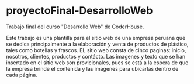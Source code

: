 # proyectoFinal-DesarrolloWeb
Trabajo final del curso "Desarrollo Web" de CoderHouse.

Este trabajo es una plantilla para el sitio web de una empresa peruana que se dedica principalmente a la elaboración y venta de productos de plástico, tales como botellas y frascos. EL sitio web consta de cinco paginas: inicio, nosotros, clientes, productos y contácto. Las imagenes y texto que se han insertado en el sitio web son provicionales, pues se está a la espera de que la empresa brinde el contenida y las imagenes para ubicarlas dentro de cada página.
